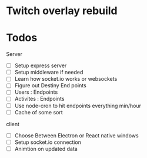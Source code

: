# Twitch overlay rebuild

# Todos

Server
- [ ] Setup express server 
- [ ] Setup middleware if needed
- [ ] Learn how socket.io works or websockets
- [ ] Figure out Destiny End points 
- [ ] Users : Endpoints
- [ ] Activites : Endpoints
- [ ] Use node-cron to hit endpoints everything min/hour 
- [ ] Cache of some sort

client
- [ ] Choose Between Electron or React native windows 
- [ ] Setup socket.io connection 
- [ ] Animtion on updated data
